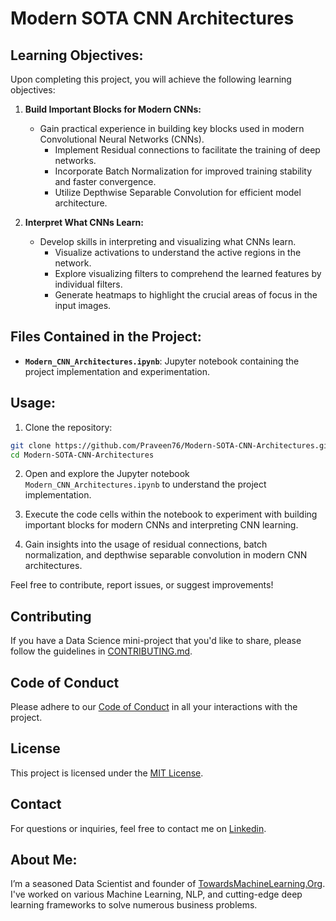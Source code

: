 # Modern SOTA CNN Architectures

## Learning Objectives:

Upon completing this project, you will achieve the following learning objectives:

1. **Build Important Blocks for Modern CNNs:**
    - Gain practical experience in building key blocks used in modern Convolutional Neural Networks (CNNs).
        - Implement Residual connections to facilitate the training of deep networks.
        - Incorporate Batch Normalization for improved training stability and faster convergence.
        - Utilize Depthwise Separable Convolution for efficient model architecture.

2. **Interpret What CNNs Learn:**
    - Develop skills in interpreting and visualizing what CNNs learn.
        - Visualize activations to understand the active regions in the network.
        - Explore visualizing filters to comprehend the learned features by individual filters.
        - Generate heatmaps to highlight the crucial areas of focus in the input images.

## Files Contained in the Project:

- **`Modern_CNN_Architectures.ipynb`**: Jupyter notebook containing the project implementation and experimentation.

## Usage:

1. Clone the repository:

```bash
git clone https://github.com/Praveen76/Modern-SOTA-CNN-Architectures.git
cd Modern-SOTA-CNN-Architectures
```

2. Open and explore the Jupyter notebook `Modern_CNN_Architectures.ipynb` to understand the project implementation.

3. Execute the code cells within the notebook to experiment with building important blocks for modern CNNs and interpreting CNN learning.

4. Gain insights into the usage of residual connections, batch normalization, and depthwise separable convolution in modern CNN architectures.

Feel free to contribute, report issues, or suggest improvements!

## Contributing

If you have a Data Science mini-project that you'd like to share, please follow the guidelines in [CONTRIBUTING.md](https://github.com/Praveen76/Data-Science-Mini-Projects/blob/main/contributing.md).

## Code of Conduct
Please adhere to our [Code of Conduct](https://github.com/Praveen76/Data-Science-Mini-Projects/blob/main/CODE_OF_CONDUCT.md) in all your interactions with the project.

## License

This project is licensed under the [MIT License](LICENSE).

## Contact

For questions or inquiries, feel free to contact me on [Linkedin](https://www.linkedin.com/in/praveen-kumar-anwla-49169266/).

## **About Me**:
I’m a seasoned Data Scientist and founder of [TowardsMachineLearning.Org](https://towardsmachinelearning.org/). I've worked on various Machine Learning, NLP, and cutting-edge deep learning frameworks to solve numerous business problems.
